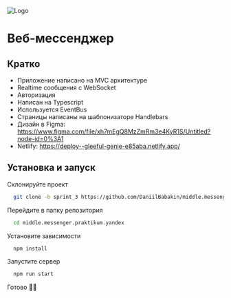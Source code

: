 ![Logo](https://i.ibb.co/0cH3bkT/Logo.png)

# Веб-мессенджер

## Кратко
- Приложение написано на MVC архитектуре
- Realtime сообщения с WebSocket
- Авторизация
- Написан на Typescript
- Используется EventBus
- Страницы написаны на шаблонизаторе Handlebars
- Дизайн в Figma: https://www.figma.com/file/xh7mEgQ8MzZmRm3e4KyR1S/Untitled?node-id=0%3A1
- Netlify: https://deploy--gleeful-genie-e85aba.netlify.app/


## Установка и запуск

Склонируйте проект

```bash
  git clone -b sprint_3 https://github.com/DaniilBabakin/middle.messenger.praktikum.yandex.git
```

Перейдите в папку репозитория

```bash
  cd middle.messenger.praktikum.yandex
```

Установите зависимости

```bash
  npm install
```

Запустите сервер

```bash
  npm run start
```
Готово 🐱‍👤

